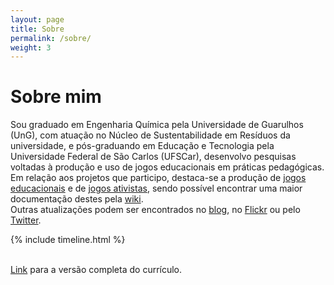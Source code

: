 ```yaml
---
layout: page
title: Sobre
permalink: /sobre/
weight: 3
---
```


# **Sobre mim**

Sou graduado em Engenharia Química pela Universidade de Guarulhos (UnG), com atuação no Núcleo de Sustentabilidade em Resíduos da universidade, e pós-graduando em Educação e Tecnologia pela Universidade Federal de São Carlos (UFSCar), desenvolvo pesquisas voltadas à produção e uso de jogos educacionais em práticas pedagógicas. <br>
Em relação aos projetos que participo, destaca-se a produção de <a href="https://bolitto.github.io/projects/1-jogos-educacionais">jogos educacionais</a> e de <a href="https://bolitto.github.io/projects/1-derivas">jogos ativistas</a>, sendo possível encontrar uma maior documentação destes pela <a href="https://bolitto.github.io/escolio/">wiki</a>.<br>
Outras atualizações podem ser encontrados no <a href="https://bolitto.github.io/blog/">blog</a>, no <a href="https://www.flickr.com/photos/bolitto/albums">Flickr</a> ou pelo <a href="https://twitter.com/derivascc">Twitter</a>. 

<div class="row">
{% include timeline.html %}
</div>
<br>
<p><a href="https://bolitto.github.io/markdown-cv">Link</a> para a versão completa do currículo.</p>

